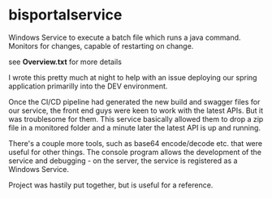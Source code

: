 # bisportalservice
Windows Service to execute a batch file which runs a java command. Monitors for changes, capable of restarting on change.

see **Overview.txt** for more details

I wrote this pretty much at night to help with an issue deploying our spring application primarilly into the DEV environment.

Once the CI/CD pipeline had generated the new build and swagger files for our service, the front end guys were keen to work with the latest APIs. But it was troublesome for them. This service basically allowed them to drop a zip file in a monitored folder and a minute later the latest API is up and running.

There's a couple more tools, such as base64 encode/decode etc. that were useful for other things. The console program allows the development of the service and debugging - on the server, the service is registered as a Windows Service.

Project was hastily put together, but is useful for a reference.
